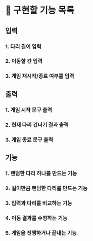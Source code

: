 # 📝 구현할 기능 목록

## 입력

### 1. 다리 길이 입력

### 2. 이동할 칸 입력

### 3. 게임 재시작/종료 여부를 입력

## 출력

### 1. 게임 시작 문구 출력

### 2. 현재 다리 건너기 결과 출력

### 3. 게임 종료 문구 출력

## 기능

### 1. 랜덤한 다리 하나를 만드는 기능

### 2. 길이만큼 랜덤한 다리를 만드는 기능

### 3. 입력과 다리를 비교하는 기능

### 4. 이동 결과를 수정하는 기능

### 5. 게임을 진행하거나 끝내는 기능
